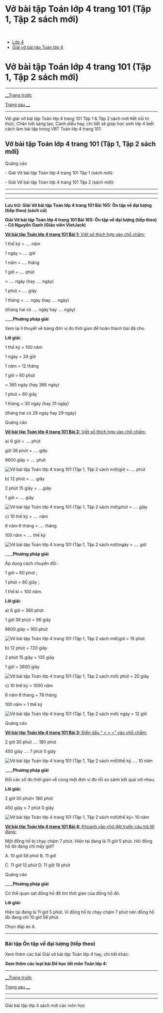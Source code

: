 # Vở bài tập Toán lớp 4 trang 101 (Tập 1, Tập 2 sách mới)

﻿

  * [Lớp 4](https://vietjack.com/series/lop-4.jsp)
  * [Giải vở bài tập Toán lớp 4](https://vietjack.com/giai-vo-bai-tap-toan-4/index.jsp)



# Vở bài tập Toán lớp 4 trang 101 (Tập 1, Tập 2 sách mới)

* * *

[__Trang trước](https://vietjack.com/giai-vo-bai-tap-toan-4/bai-164-on-tap-ve-dai-luong.jsp)

[Trang sau __](https://vietjack.com/giai-vo-bai-tap-toan-4/bai-166-on-tap-ve-dai-luong-tiep-theo.jsp)

* * *

Với giải vở bài tập Toán lớp 4 trang 101 Tập 1 & Tập 2 sách mới Kết nối tri thức, Chân trời sáng tạo, Cánh diều hay, chi tiết sẽ giúp học sinh lớp 4 biết cách làm bài tập trong VBT Toán lớp 4 trang 101.

## Vở bài tập Toán lớp 4 trang 101 (Tập 1, Tập 2 sách mới)

Quảng cáo

\- Giải Vở bài tập Toán lớp 4 trang 101 Tập 1 (sách mới):

\- Giải Vở bài tập Toán lớp 4 trang 101 Tập 2 (sách mới):

* * *

* * *

* * *

**Lưu trữ: Giải Vở bài tập Toán lớp 4 trang 101 Bài 165: Ôn tập về đại lượng (tiếp theo) (sách cũ)**

**Giải Vở bài tập Toán lớp 4 trang 101 Bài 165: Ôn tập về đại lượng (tiếp theo) - Cô Nguyễn Oanh (Giáo viên VietJack)**

[**Vở bài tập Toán lớp 4 trang 101 Bài 1:** Viết số thích hợp vào chỗ chấm: ](https://vietjack.com/giai-vo-bai-tap-toan-4/bai-1-trang-101-vbt-toan-4-tap-2.jsp)

1 thế kỷ = …. năm

1 ngày = …. giờ

1 năm = …. tháng

1 giờ = …. phút

= …. ngày (hay …. ngày)

1 phút = …. giây

1 tháng = …. ngày (hay …. ngày)

(tháng hai có …. ngày hay …. ngày)

____**Phương pháp giải**

Xem lại lí thuyết về bảng đơn vị đo thời gian đề hoàn thành bài đã cho.

**Lời giải:**

1 thế kỷ = 100 năm

1 ngày = 24 giờ

1 năm = 12 tháng

1 giờ = 60 phút

= 365 ngày (hay 366 ngày)

1 phút = 60 giây

1 tháng = 30 ngày (hay 31 ngày)

(tháng hai có 28 ngày hay 29 ngày)

Quảng cáo

[**Vở bài tập Toán lớp 4 trang 101 Bài 2:** Viết số thích hợp vào chỗ chấm: ](https://vietjack.com/giai-vo-bai-tap-toan-4/bai-2-trang-101-vbt-toan-4-tap-2.jsp)

a) 6 giờ = …. phút

giờ 36 phút = …. giây

9600 giây = …. phút

![Vở bài tập Toán lớp 4 trang 101 \(Tập 1, Tập 2 sách mới\)](https://vietjack.com/giai-vo-bai-tap-toan-4/images/bai-2-trang-101-vbt-toan-4-tap-2.PNG)giờ = …. phút

b) 12 phút = …. giây

2 phút 15 giây = ….giây

1 giờ = …. giây

![Vở bài tập Toán lớp 4 trang 101 \(Tập 1, Tập 2 sách mới\)](https://vietjack.com/giai-vo-bai-tap-toan-4/images/bai-2-trang-101-vbt-toan-4-tap-2-1.PNG)phút = …. giây

c) 10 thế kỷ = …. năm

6 năm 6 tháng = …. tháng

100 năm = …. thế kỷ

![Vở bài tập Toán lớp 4 trang 101 \(Tập 1, Tập 2 sách mới\)](https://vietjack.com/giai-vo-bai-tap-toan-4/images/bai-2-trang-101-vbt-toan-4-tap-2-3.PNG)ngày = …. giờ

____**Phương pháp giải**

Áp dụng cách chuyển đổi : 

1 giờ = 60 phút ;

1 phút = 60 giây ;

1 thế kỉ = 100 năm.

**Lời giải:**

a) 6 giờ = 360 phút

1 giờ 36 phút = 96 giây

9600 giây = 160 phút

![Vở bài tập Toán lớp 4 trang 101 \(Tập 1, Tập 2 sách mới\)](https://vietjack.com/giai-vo-bai-tap-toan-4/images/bai-2-trang-101-vbt-toan-4-tap-2.PNG)giờ = 15 phút

b) 12 phút = 720 giây

2 phút 15 giây = 135 giây

1 giờ = 3600 giây

![Vở bài tập Toán lớp 4 trang 101 \(Tập 1, Tập 2 sách mới\)](https://vietjack.com/giai-vo-bai-tap-toan-4/images/bai-2-trang-101-vbt-toan-4-tap-2-1.PNG) phút = 20 giây

c) 10 thế kỷ = 1000 năm

6 năm 6 tháng = 78 tháng

100 năm = 1 thế kỷ

![Vở bài tập Toán lớp 4 trang 101 \(Tập 1, Tập 2 sách mới\)](https://vietjack.com/giai-vo-bai-tap-toan-4/images/bai-2-trang-101-vbt-toan-4-tap-2-3.PNG) ngày = 12 giờ

Quảng cáo

[**Vở bài tập Toán lớp 4 trang 101 Bài 3:** Điền dấu “ < > =” vào chỗ chấm: ](https://vietjack.com/giai-vo-bai-tap-toan-4/bai-3-trang-101-vbt-toan-4-tap-2.jsp)

2 giờ 30 phút …. 180 phút

450 giây …. 7 phút 0 giây

![Vở bài tập Toán lớp 4 trang 101 \(Tập 1, Tập 2 sách mới\)](https://vietjack.com/giai-vo-bai-tap-toan-4/images/bai-3-trang-101-vbt-toan-4-tap-2.PNG)thế kỷ …. 10 năm

____**Phương pháp giải**

Đổi các số đo thời gian về cùng một đơn vị đo rồi so sánh kết quả với nhau. 

**Lời giải:**

2 giờ 30 phút< 180 phút

450 giây > 7 phút 0 giây

![Vở bài tập Toán lớp 4 trang 101 \(Tập 1, Tập 2 sách mới\)](https://vietjack.com/giai-vo-bai-tap-toan-4/images/bai-3-trang-101-vbt-toan-4-tap-2.PNG)thế kỷ= 10 năm

[**Vở bài tập Toán lớp 4 trang 101 Bài 4:** Khoanh vào chữ đặt trước câu trả lời đúng: ](https://vietjack.com/giai-vo-bai-tap-toan-4/bai-4-trang-101-vbt-toan-4-tap-2.jsp)

Một đồng hồ bị chạy chậm 7 phút. Hiện tại đang là 11 giờ 5 phút. Hỏi đồng hồ đó đang chỉ mấy giờ?

A. 10 giờ 58 phút B. 11 giờ

C. 11 giờ 12 phút D. 11 giờ 19 phút

Quảng cáo

____**Phương pháp giải**

Có thể quan sát đồng hồ để tìm thời gian của đồng hồ đó.

**Lời giải:**

Hiện tại đang là 11 giờ 5 phút. Vì đồng hồ bị chạy chậm 7 phút nên đồng hồ đó đang chỉ 10 giờ 58 phút.

Chọn đáp án A.

* * *

### **Bài tập Ôn tập về đại lượng (tiếp theo)**

Xem thêm các bài Giải vở bài tập Toán lớp 4 hay, chi tiết khác:

**Xem thêm các loạt bài Để học tốt môn Toán lớp 4:**

* * *

[__Trang trước](https://vietjack.com/giai-vo-bai-tap-toan-4/bai-164-on-tap-ve-dai-luong.jsp)

[Trang sau __](https://vietjack.com/giai-vo-bai-tap-toan-4/bai-166-on-tap-ve-dai-luong-tiep-theo.jsp)

* * *

* * *

Giải bài tập lớp 4 sách mới các môn học
